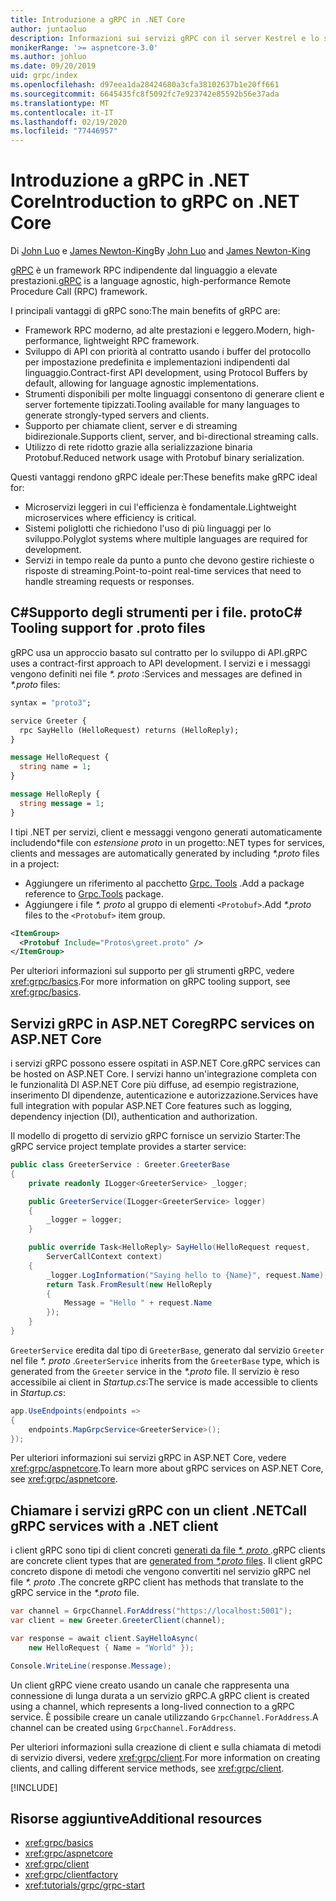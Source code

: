 ```yaml
---
title: Introduzione a gRPC in .NET Core
author: juntaoluo
description: Informazioni sui servizi gRPC con il server Kestrel e lo stack di ASP.NET Core.
monikerRange: '>= aspnetcore-3.0'
ms.author: johluo
ms.date: 09/20/2019
uid: grpc/index
ms.openlocfilehash: d97eea1da28424680a3cfa38102637b1e20ff661
ms.sourcegitcommit: 6645435fc8f5092fc7e923742e85592b56e37ada
ms.translationtype: MT
ms.contentlocale: it-IT
ms.lasthandoff: 02/19/2020
ms.locfileid: "77446957"
---
```

# <a name="introduction-to-grpc-on-net-core"></a><span data-ttu-id="cea6b-103">Introduzione a gRPC in .NET Core</span><span class="sxs-lookup"><span data-stu-id="cea6b-103">Introduction to gRPC on .NET Core</span></span>

<span data-ttu-id="cea6b-104">Di [John Luo](https://github.com/juntaoluo) e [James Newton-King](https://twitter.com/jamesnk)</span><span class="sxs-lookup"><span data-stu-id="cea6b-104">By [John Luo](https://github.com/juntaoluo) and [James Newton-King](https://twitter.com/jamesnk)</span></span>

<span data-ttu-id="cea6b-105">[gRPC](https://grpc.io/docs/guides/) è un framework RPC indipendente dal linguaggio a elevate prestazioni.</span><span class="sxs-lookup"><span data-stu-id="cea6b-105">[gRPC](https://grpc.io/docs/guides/) is a language agnostic, high-performance Remote Procedure Call (RPC) framework.</span></span>

<span data-ttu-id="cea6b-106">I principali vantaggi di gRPC sono:</span><span class="sxs-lookup"><span data-stu-id="cea6b-106">The main benefits of gRPC are:</span></span>
* <span data-ttu-id="cea6b-107">Framework RPC moderno, ad alte prestazioni e leggero.</span><span class="sxs-lookup"><span data-stu-id="cea6b-107">Modern, high-performance, lightweight RPC framework.</span></span>
* <span data-ttu-id="cea6b-108">Sviluppo di API con priorità al contratto usando i buffer del protocollo per impostazione predefinita e implementazioni indipendenti dal linguaggio.</span><span class="sxs-lookup"><span data-stu-id="cea6b-108">Contract-first API development, using Protocol Buffers by default, allowing for language agnostic implementations.</span></span>
* <span data-ttu-id="cea6b-109">Strumenti disponibili per molte linguaggi consentono di generare client e server fortemente tipizzati.</span><span class="sxs-lookup"><span data-stu-id="cea6b-109">Tooling available for many languages to generate strongly-typed servers and clients.</span></span>
* <span data-ttu-id="cea6b-110">Supporto per chiamate client, server e di streaming bidirezionale.</span><span class="sxs-lookup"><span data-stu-id="cea6b-110">Supports client, server, and bi-directional streaming calls.</span></span>
* <span data-ttu-id="cea6b-111">Utilizzo di rete ridotto grazie alla serializzazione binaria Protobuf.</span><span class="sxs-lookup"><span data-stu-id="cea6b-111">Reduced network usage with Protobuf binary serialization.</span></span>

<span data-ttu-id="cea6b-112">Questi vantaggi rendono gRPC ideale per:</span><span class="sxs-lookup"><span data-stu-id="cea6b-112">These benefits make gRPC ideal for:</span></span>
* <span data-ttu-id="cea6b-113">Microservizi leggeri in cui l'efficienza è fondamentale.</span><span class="sxs-lookup"><span data-stu-id="cea6b-113">Lightweight microservices where efficiency is critical.</span></span>
* <span data-ttu-id="cea6b-114">Sistemi poliglotti che richiedono l'uso di più linguaggi per lo sviluppo.</span><span class="sxs-lookup"><span data-stu-id="cea6b-114">Polyglot systems where multiple languages are required for development.</span></span>
* <span data-ttu-id="cea6b-115">Servizi in tempo reale da punto a punto che devono gestire richieste o risposte di streaming.</span><span class="sxs-lookup"><span data-stu-id="cea6b-115">Point-to-point real-time services that need to handle streaming requests or responses.</span></span>

## <a name="c-tooling-support-for-proto-files"></a><span data-ttu-id="cea6b-116">C#Supporto degli strumenti per i file. proto</span><span class="sxs-lookup"><span data-stu-id="cea6b-116">C# Tooling support for .proto files</span></span>

<span data-ttu-id="cea6b-117">gRPC usa un approccio basato sul contratto per lo sviluppo di API.</span><span class="sxs-lookup"><span data-stu-id="cea6b-117">gRPC uses a contract-first approach to API development.</span></span> <span data-ttu-id="cea6b-118">I servizi e i messaggi vengono definiti nei file *\*. proto* :</span><span class="sxs-lookup"><span data-stu-id="cea6b-118">Services and messages are defined in *\*.proto* files:</span></span>

```protobuf
syntax = "proto3";

service Greeter {
  rpc SayHello (HelloRequest) returns (HelloReply);
}

message HelloRequest {
  string name = 1;
}

message HelloReply {
  string message = 1;
}
```

<span data-ttu-id="cea6b-119">I tipi .NET per servizi, client e messaggi vengono generati automaticamente includendo\*file con *estensione proto* in un progetto:</span><span class="sxs-lookup"><span data-stu-id="cea6b-119">.NET types for services, clients and messages are automatically generated by including *\*.proto* files in a project:</span></span>

* <span data-ttu-id="cea6b-120">Aggiungere un riferimento al pacchetto [Grpc. Tools](https://www.nuget.org/packages/Grpc.Tools/) .</span><span class="sxs-lookup"><span data-stu-id="cea6b-120">Add a package reference to [Grpc.Tools](https://www.nuget.org/packages/Grpc.Tools/) package.</span></span>
* <span data-ttu-id="cea6b-121">Aggiungere i file *\*. proto* al gruppo di elementi `<Protobuf>`.</span><span class="sxs-lookup"><span data-stu-id="cea6b-121">Add *\*.proto* files to the `<Protobuf>` item group.</span></span>

```xml
<ItemGroup>
  <Protobuf Include="Protos\greet.proto" />
</ItemGroup>
```

<span data-ttu-id="cea6b-122">Per ulteriori informazioni sul supporto per gli strumenti gRPC, vedere <xref:grpc/basics>.</span><span class="sxs-lookup"><span data-stu-id="cea6b-122">For more information on gRPC tooling support, see <xref:grpc/basics>.</span></span>

## <a name="grpc-services-on-aspnet-core"></a><span data-ttu-id="cea6b-123">Servizi gRPC in ASP.NET Core</span><span class="sxs-lookup"><span data-stu-id="cea6b-123">gRPC services on ASP.NET Core</span></span>

<span data-ttu-id="cea6b-124">i servizi gRPC possono essere ospitati in ASP.NET Core.</span><span class="sxs-lookup"><span data-stu-id="cea6b-124">gRPC services can be hosted on ASP.NET Core.</span></span> <span data-ttu-id="cea6b-125">I servizi hanno un'integrazione completa con le funzionalità DI ASP.NET Core più diffuse, ad esempio registrazione, inserimento DI dipendenze, autenticazione e autorizzazione.</span><span class="sxs-lookup"><span data-stu-id="cea6b-125">Services have full integration with popular ASP.NET Core features such as logging, dependency injection (DI), authentication and authorization.</span></span>

<span data-ttu-id="cea6b-126">Il modello di progetto di servizio gRPC fornisce un servizio Starter:</span><span class="sxs-lookup"><span data-stu-id="cea6b-126">The gRPC service project template provides a starter service:</span></span>

```csharp
public class GreeterService : Greeter.GreeterBase
{
    private readonly ILogger<GreeterService> _logger;

    public GreeterService(ILogger<GreeterService> logger)
    {
        _logger = logger;
    }

    public override Task<HelloReply> SayHello(HelloRequest request,
        ServerCallContext context)
    {
        _logger.LogInformation("Saying hello to {Name}", request.Name);
        return Task.FromResult(new HelloReply 
        {
            Message = "Hello " + request.Name
        });
    }
}
```

<span data-ttu-id="cea6b-127">`GreeterService` eredita dal tipo di `GreeterBase`, generato dal servizio `Greeter` nel file *\*. proto* .</span><span class="sxs-lookup"><span data-stu-id="cea6b-127">`GreeterService` inherits from the `GreeterBase` type, which is generated from the `Greeter` service in the *\*.proto* file.</span></span> <span data-ttu-id="cea6b-128">Il servizio è reso accessibile ai client in *Startup.cs*:</span><span class="sxs-lookup"><span data-stu-id="cea6b-128">The service is made accessible to clients in *Startup.cs*:</span></span>

```csharp
app.UseEndpoints(endpoints =>
{
    endpoints.MapGrpcService<GreeterService>();
});
```

<span data-ttu-id="cea6b-129">Per ulteriori informazioni sui servizi gRPC in ASP.NET Core, vedere <xref:grpc/aspnetcore>.</span><span class="sxs-lookup"><span data-stu-id="cea6b-129">To learn more about gRPC services on ASP.NET Core, see <xref:grpc/aspnetcore>.</span></span>

## <a name="call-grpc-services-with-a-net-client"></a><span data-ttu-id="cea6b-130">Chiamare i servizi gRPC con un client .NET</span><span class="sxs-lookup"><span data-stu-id="cea6b-130">Call gRPC services with a .NET client</span></span>

<span data-ttu-id="cea6b-131">i client gRPC sono tipi di client concreti [generati da file *\*. proto* ](xref:grpc/basics#generated-c-assets).</span><span class="sxs-lookup"><span data-stu-id="cea6b-131">gRPC clients are concrete client types that are [generated from *\*.proto* files](xref:grpc/basics#generated-c-assets).</span></span> <span data-ttu-id="cea6b-132">Il client gRPC concreto dispone di metodi che vengono convertiti nel servizio gRPC nel file *\*. proto* .</span><span class="sxs-lookup"><span data-stu-id="cea6b-132">The concrete gRPC client has methods that translate to the gRPC service in the *\*.proto* file.</span></span>

```csharp
var channel = GrpcChannel.ForAddress("https://localhost:5001");
var client = new Greeter.GreeterClient(channel);

var response = await client.SayHelloAsync(
    new HelloRequest { Name = "World" });

Console.WriteLine(response.Message);
```

<span data-ttu-id="cea6b-133">Un client gRPC viene creato usando un canale che rappresenta una connessione di lunga durata a un servizio gRPC.</span><span class="sxs-lookup"><span data-stu-id="cea6b-133">A gRPC client is created using a channel, which represents a long-lived connection to a gRPC service.</span></span> <span data-ttu-id="cea6b-134">È possibile creare un canale utilizzando `GrpcChannel.ForAddress`.</span><span class="sxs-lookup"><span data-stu-id="cea6b-134">A channel can be created using `GrpcChannel.ForAddress`.</span></span>

<span data-ttu-id="cea6b-135">Per ulteriori informazioni sulla creazione di client e sulla chiamata di metodi di servizio diversi, vedere <xref:grpc/client>.</span><span class="sxs-lookup"><span data-stu-id="cea6b-135">For more information on creating clients, and calling different service methods, see <xref:grpc/client>.</span></span>

[!INCLUDE[](~/includes/gRPCazure.md)]

## <a name="additional-resources"></a><span data-ttu-id="cea6b-136">Risorse aggiuntive</span><span class="sxs-lookup"><span data-stu-id="cea6b-136">Additional resources</span></span>

* <xref:grpc/basics>
* <xref:grpc/aspnetcore>
* <xref:grpc/client>
* <xref:grpc/clientfactory>
* <xref:tutorials/grpc/grpc-start>
